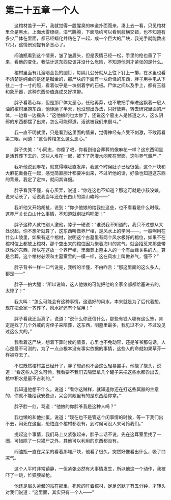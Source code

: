# 第二十五章 一个人


　　这棺材盖子一开，我就觉得一股腥臭的味道扑面而来，凑上去一看，只见棺材里全是黑水，上面水雾缭绕，湿气腾腾，下面隐约可以看到肢横交错，也不知道有多少尸体在里面，都已经蜡化并粘在了一起，成一个巨大的尸块，我光手就能数出12只，这情景别提有多恶心了。

　　闷油瓶看到这个情景，皱了皱眉头，但是表情已经一松，手里的枪也垂了下来，看他的变化，我估计这东西应该并没什么危险，不知道他刚才紧张的是什么。

　　棺材里面有几溜暗金色的圆钉，每隔几公分就从上往下钉上一排，在水里也看不清楚是纯金的是还是镏金的，那尸块的下面有一块奇怪的东西，胖子用手电从下往上一寸一寸的照，看着似乎是一块刻着字的石板。尸体之间以及手上，都有玉器和象牙器，这种东西价值连成又好携带。

　　胖子看着心痒，但是那尸体太恶心，任他再莽，也不敢把手伸进这飘着一层人油的棺材里捞东西，他琢磨了半天，也没想出办法，只好放弃，转去研究里面的尸体，一边看一边摇头：“这他娘的也太惨了，还说这个墓主人是修道之人，这么阴邪的东西都摆了出来，怎么可能得道，活该被我们来倒斗。”

　　我一直不明就里，只是看到这里面的情景，觉得神经有点受不刺激，不敢再看第二眼，问道：“这合葬棺怎么这么恶心。”

　　胖子失笑：“小同志，你傻了吧，你看到谁合葬葬的像麻花一样？这东西明显是活葬葬下去的，这些人堆在一起，被下了药灌水闷死在里面，这叫养气藏尸。”

　　我听他说到麻花，就觉得喉咙直发痒，我这个时候肚子已经很饿，这个尸块和大麻花重叠在一起，感觉简直胆汁都要冲出来，不过听他的话，好像也知道这东西的背景，我定了定神，就问其详细。

　　胖子看我不懂，有心买弄，说道：“你连这也不知道？那这可就是小孩没娘，说来话长了，话说我当年还在长白山的崇山峻岭——”

　　我听他又开始胡扯，说到：“你少他娘的给我扯这些，也不看看是什么时候，这养尸关长白山什么事情，不知道就别扯鸡吧蛋！”

　　胖子这种人就怕别人激他，脖子一硬说：“谁说我不知道的，我只不过想从大处说起，你不想听就算了，这东西叫做养尸棺，是风水上的学问——，一般啊用在什么山陵里，如果有这个棺材，说明这个古墓里有两个风水极好的棺位，如果不在棺材位上都放上棺材，那个空出来的棺位因为聚着海川的灵气，就会招惹来那些带妖性的东西，所以在这放一个养尸棺，里面葬上墓主人的一个有血缘关系的人，算是合葬，这个棺材必须和主墓室里的一模一样，这在风水上叫做养气，懂不？”

　　胖子背书一样一口气说完，我听的半懂，不由咋舌：“那这里面的这么多人，都是——”

　　胖子一拍大腿：“所以说嘛，这人他娘的可能把他的全家全部都给塞进去的，太惨了！”

　　我大叫：“怎么可能会有这种事情，这选好的风水，本来就是为了后代着想，现在把全家一齐葬了，风水好还有个屁用！”

　　胖子看我还当真了，说道：“说什么你还信什么，那些有钱人哪有这么笨，肯定是找了几个外戚的穷侄子来陪葬，这东西，明墓里最多，我见过不少，不过没见过这么大的。”

　　我看着这尸块，想着下葬时候的情景，心里也不免动容，还是爷爷那句话，人心是最不可测的，为了一点点根本没有事实依据的事情，这些人的命就如果草芥一样被夺去了。

　　不过既然棺材盖已经开了，胖子想必也不会这么轻易罢手，他挠了挠头，说道：“看这些人这么可怜，我看要不我们去隔壁拿几个罐子来把这些水都舀出去，棺中积水是最不吉利的。”

　　我知道他想干什么，说道：“看你这贼样，就知道你还在打这些冥器的主意的，你就不能给我安稳点，呆会冥殿里有的是东西给你拿。”

　　胖子脸一红，骂道：“他娘的你胖爷我是这种人吗？”

　　我也懒的和他扯蛋，说道：“现在也不是管这个闲事情的时候，等一下我们出不去，闷死在这里，恐怕连个棺材都没有，到时候可没人来可怜我们。”

　　提起这个事情，我们马上又紧张起来，胖子二话不说，先在这耳室里找了一圈，可惜除了一只猫尸之外，其他可以利用的东西都没有。

　　闷油瓶一直在呆呆的看着那堆尸块，他看了很久，突然好像看出什么，吸了口凉气。

　　这个人平时非常镇静，一但紧张必然有大事情发生，所以他这一个动作，我被吓了一跳，忙猫腰举枪。

　　他还是眉头紧皱的站在那里，死死的盯着棺材，足足沉默了有五分钟，才转头对我们说道：“这里面，其实只有一个人——”

